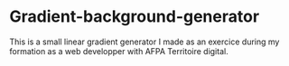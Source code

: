 # Gradient-background-generator
 
This is a small linear gradient generator I made as an exercice during my formation as a web developper with AFPA Territoire digital.
